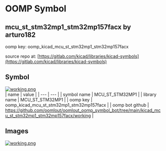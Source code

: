 # OOMP Symbol  
## mcu_st_stm32mp1_stm32mp157facx  by arturo182  
  
oomp key: oomp_kicad_mcu_st_stm32mp1_stm32mp157facx  
  
source repo at: [https://gitlab.com/kicad/libraries/kicad-symbols](https://gitlab.com/kicad/libraries/kicad-symbols)  
## Symbol  
  
[![working.png](working_600.png)](working.png)  
| name | value | 
| --- | --- | 
| symbol name | MCU_ST_STM32MP1 | 
| library name | MCU_ST_STM32MP1 | 
| oomp key | oomp_kicad_mcu_st_stm32mp1_stm32mp157facx | 
| oomp bot github | https://github.com/oomlout/oomlout_oomp_symbol_bot/tree/main/kicad_mcu_st_stm32mp1_stm32mp157facx/working | 
## Images  
  
[![working.png](working_140.png)](working.png)  

